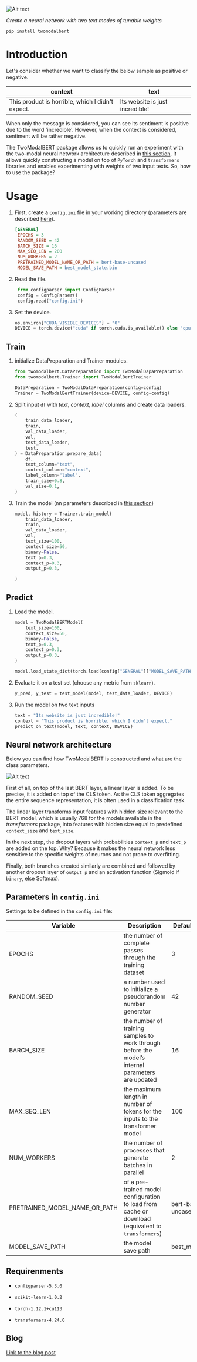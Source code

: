 ![Alt text](https://github.com/zuzadeu/twomodalbert/blob/develop/images/2022-11-09-19-01-23-image.png)

*Create a neural network with two text modes of tunable weights*

`pip install twomodalbert`

# Introduction

Let's consider whether we want to classify the below sample as positive or negative.

| context                                          | text                            |
| ------------------------------------------------ | ------------------------------- |
| This product is horrible, which I didn't expect. | Its website is just incredible! |

When only the message is considered, you can see its sentiment is positive due to the word 'incredible'. However, when the context is considered, sentiment will be rather negative.

The TwoModalBERT package allows us to quickly run an experiment with the two-modal neural network architecture described in [this section](https://github.com/zuzadeu/twomodalbert#neural-network-architecture). It allows quickly constructing a model on top of `PyTorch` and `transformers` libraries and enables experimenting with weights of two input texts. So, how to use the package?

# Usage

1. First, create a `config.ini` file in your working directory (parameters are described [here](https://github.com/zuzadeu/twomodalbert#parameters-in-configini)). 
   
   ```ini
   [GENERAL]
    EPOCHS = 3
    RANDOM_SEED = 42
    BATCH_SIZE = 16
    MAX_SEQ_LEN = 200
    NUM_WORKERS = 2
    PRETRAINED_MODEL_NAME_OR_PATH = bert-base-uncased
    MODEL_SAVE_PATH = best_model_state.bin
   ```

2. Read the file.
   
   ```python
    from configparser import ConfigParser
    config = ConfigParser()
    config.read("config.ini")
   ```

3. Set the device.
   
   ```python
   os.environ["CUDA_VISIBLE_DEVICES"] = "0"
   DEVICE = torch.device("cuda" if torch.cuda.is_available() else "cpu")
   ```

## Train

1. initialize  DataPreparation and Trainer modules.
   
   ```python
   from twomodalbert.DataPreparation import TwoModalDapaPreparation
   from twomodalbert.Trainer import TwoModalBertTrainer
   
   DataPreparation = TwoModalDataPreparation(config=config)
   Trainer = TwoModalBertTrainer(device=DEVICE, config=config)
   ```

2. Split input `df`  with *text*, *context*, *label* columns and create data loaders.
   
   ```python
   (
       train_data_loader,
       train,
       val_data_loader,
       val,
       test_data_loader,
       test,
   ) = DataPreparation.prepare_data(
       df,
       text_column="text",
       context_column="context",
       label_column="label",
       train_size=0.8,
       val_size=0.1,
   )
   ```

3. Train the model (nn parameters described in [this section](https://github.com/zuzadeu/twomodalbert#neural-network-architecture))
   
   ```python
   model, history = Trainer.train_model(
       train_data_loader,
       train,
       val_data_loader,
       val,
       text_size=100,
       context_size=50,
       binary=False,
       text_p=0.3,
       context_p=0.3,
       output_p=0.3,
   
   )
   ```

## Predict

1. Load the model.
   
   ```python
   model = TwoModalBERTModel(
       text_size=100,
       context_size=50,
       binary=False,
       text_p=0.3,
       context_p=0.3,
       output_p=0.3,
   )
   
   model.load_state_dict(torch.load(config["GENERAL"]["MODEL_SAVE_PATH"]))
   ```

2. Evaluate it on a test set (choose any metric from `sklearn`).
   
   ```python
   y_pred, y_test = test_model(model, test_data_loader, DEVICE)
   ```

3. Run the model on two text inputs
   
   ```python
   text = "Its website is just incredible!"
   context = "This product is horrible, which I didn't expect."
   predict_on_text(model, text, context, DEVICE)
   ```

## Neural network architecture

Below you can find how TwoModalBERT is constructed and what are the class parameters.

![Alt text](https://github.com/zuzadeu/twomodalbert/blob/develop/images/2022-11-01-17-55-38-image.png)

First of all, on top of the last BERT layer, a linear layer is added. To be precise, it is added on top of the CLS token. As the CLS token aggregates the entire sequence representation, it is often used in a classification task.

The linear layer transforms input features with hidden size relevant to the BERT model, which is usually 768 for the models available in the *transformers* package, into features with hidden size equal to predefined `context_size` and `text_size`.

In the next step, the dropout layers with probabilities `context_p` and `text_p` are added on the top. Why? Because it makes the neural network less sensitive to the specific weights of neurons and not prone to overfitting.

Finally, both branches created similarly are combined and followed by another dropout layer of `output_p` and an activation function (Sigmoid if `binary`, else Softmax). 

## Parameters in `config.ini`

Settings to be defined in the  `config.ini` file:

| Variable                      | Description                                                                                        | Default Value     |
| ----------------------------- | -------------------------------------------------------------------------------------------------- | ----------------- |
| EPOCHS                        | the number of complete passes through the training dataset                                         | 3                 |
| RANDOM_SEED                   | a number used to initialize a pseudorandom number generator                                        | 42                |
| BARCH_SIZE                    | the number of training samples to work through before the model’s internal parameters are updated  | 16                |
| MAX_SEQ_LEN                   | the maximum length in number of tokens for the inputs to the transformer model                     | 100               |
| NUM_WORKERS                   | the number of processes that generate batches in parallel                                          | 2                 |
| PRETRAINED_MODEL_NAME_OR_PATH | of a pre-trained model configuration to load from cache or download (equivalent to `transformers`) | bert-base-uncased |
| MODEL_SAVE_PATH               | the model save path                                                                                | best_model.bin    |

## Requirenments

- `configparser-5.3.0`

- `scikit-learn-1.0.2`

- `torch-1.12.1+cu113`

- `transformers-4.24.0`



## Blog

[Link to the blog post](https://medium.com/@zuzannadeutschman/predict-the-office-character-with-twomodalbert-44e575262c7d)
